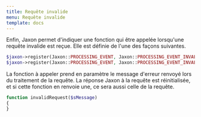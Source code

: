 ```yaml
---
title: Requête invalide
menu: Requête invalide
template: docs
---
```


Enfin, Jaxon permet d'indiquer une fonction qui être appelée lorsqu'une requête invalide est reçue.
Elle est définie de l'une des façons suivantes.
```php
$jaxon->register(Jaxon::PROCESSING_EVENT, Jaxon::PROCESSING_EVENT_INVALID, 'functionName');
$jaxon->register(Jaxon::PROCESSING_EVENT, Jaxon::PROCESSING_EVENT_INVALID, array($object, 'methodName'));
```

La fonction à appeler prend en paramètre le message d'erreur renvoyé lors du traitement de la requête.
La réponse Jaxon à la requête est réinitialisée, et si cette fonction en renvoie une, ce sera aussi celle de la requête.
```php
function invalidRequest($sMessage)
{
}
```
